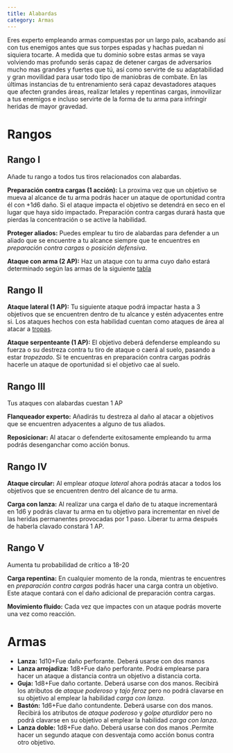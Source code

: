 ```yaml
---
title: Alabardas
category: Armas
---
```


Eres experto empleando armas compuestas por un largo palo, acabando así con tus enemigos antes que sus torpes espadas y hachas puedan ni siquiera tocarte. A medida que tu dominio sobre estas armas se vaya volviendo mas profundo serás capaz de detener cargas de adversarios mucho mas grandes y fuertes que tú, así como servirte de su adaptabilidad y gran movilidad para usar todo tipo de maniobras de combate. En las últimas instancias de tu entrenamiento será capaz devastadores ataques que afecten grandes áreas, realizar letales y repentinas cargas, inmovilizar a tus enemigos e incluso servirte de la forma de tu arma para infringir heridas de mayor gravedad.

# Rangos

## Rango I 

Añade tu rango a todos tus tiros relacionados con alabardas.

**Preparación contra cargas (1 acción):** La proxima vez que un objetivo se mueva al alcance de tu arma podrás hacer un ataque de oportunidad contra él con +1d6 daño. Si el ataque impacta el objetivo se detendrá en seco en el lugar que haya sido impactado. Preparación contra cargas durará hasta que pierdas la concentración o se active la habilidad. 

**Proteger aliados:** Puedes emplear tu tiro de alabardas para defender a un aliado que se encuentre a tu alcance siempre que te encuentres en *preparación contra cargas* o *posición defensiva*.

**Ataque con arma (2 AP):** Haz un ataque con tu arma cuyo daño estará determinado según las armas de la siguiente [tabla](https://raldamain.com/rules/Rangos/Armas/alabardas.html#armas)

## Rango II

**Ataque lateral (1 AP):** Tu siguiente ataque podrá impactar hasta a 3 objetivos que se encuentren dentro de tu alcance y estén adyacentes entre si. Los ataques hechos con esta habilidad cuentan como ataques de área al atacar a [tropas](https://raldamain.com/rules/Reglas%20adicionales/combate%20de%20masas.html).

**Ataque serpenteante (1 AP):** El objetivo deberá defenderse empleando su fuerza o su destreza contra tu tiro de ataque o caerá al suelo, pasando a estar *tropezado*. Si te encuentras en preparación contra cargas podrás hacerle un ataque de oportunidad si el objetivo cae al suelo.

## Rango III 

Tus ataques con alabardas cuestan 1 AP

**Flanqueador experto:** Añadirás tu destreza al daño al atacar a objetivos que se encuentren adyacentes a alguno de tus aliados.

**Reposicionar:** Al atacar o defenderte exitosamente empleando tu arma podrás desenganchar como acción bonus.

## Rango IV

**Ataque circular:** Al emplear *ataque lateral* ahora podrás atacar a todos los objetivos que se encuentren dentro del alcance de tu arma.

**Carga con lanza:** Al realizar una carga el daño de tu ataque incrementará en 1d6 y podrás clavar tu arma en tu objetivo para incrementar en nivel de las heridas permanentes provocadas por 1 paso. Liberar tu arma después de haberla clavado constará 1 AP.

## Rango V

Aumenta tu probabilidad de crítico a 18-20

**Carga repentina:** En cualquier momento de la ronda, mientras te encuentres en *preparación contra cargas* podrás hacer una carga contra un objetivo. Este ataque contará con el daño adicional de preparación contra cargas.

**Movimiento fluido:** Cada vez que impactes con un ataque podrás moverte una vez como reacción.

# Armas

- **Lanza:** 1d10+Fue daño perforante. Deberá usarse con dos manos
- **Lanza arrojadiza:** 1d8+Fue daño perforante. Podrá emplearse para hacer un ataque a distancia contra un objetivo a distancia corta. 
- **Guja:** 1d8+Fue daño cortante. Deberá usarse con dos manos. Recibirá los atributos de *ataque poderoso* y *tajo feroz* pero no  podrá clavarse en su objetivo al emplear la habilidad *carga con lanza*.
- **Bastón:** 1d6+Fue daño contundente. Deberá usarse con dos manos. Recibirá los atributos de *ataque poderoso* y *golpe aturdidor* pero no podrá clavarse en su objetivo al emplear la habilidad *carga con lanza*.
- **Lanza doble:** 1d8+Fue daño. Deberá usarse con dos manos .Permite hacer un segundo ataque con desventaja como acción bonus contra otro objetivo.
